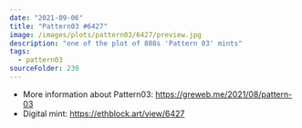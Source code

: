 ```yaml
---
date: "2021-09-06"
title: "Pattern03 #6427"
image: /images/plots/pattern03/6427/preview.jpg
description: "one of the plot of 888s 'Pattern 03' mints"
tags:
  - pattern03
sourceFolder: 239
---
```


- More information about Pattern03: https://greweb.me/2021/08/pattern-03
- Digital mint: https://ethblock.art/view/6427
